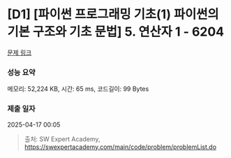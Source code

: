 # [D1] [파이썬 프로그래밍 기초(1) 파이썬의 기본 구조와 기초 문법] 5. 연산자 1 - 6204 

[문제 링크](https://swexpertacademy.com/main/code/problem/problemDetail.do?contestProbId=AWcU5ILq4ggDFAU4) 

### 성능 요약

메모리: 52,224 KB, 시간: 65 ms, 코드길이: 99 Bytes

### 제출 일자

2025-04-17 00:05



> 출처: SW Expert Academy, https://swexpertacademy.com/main/code/problem/problemList.do